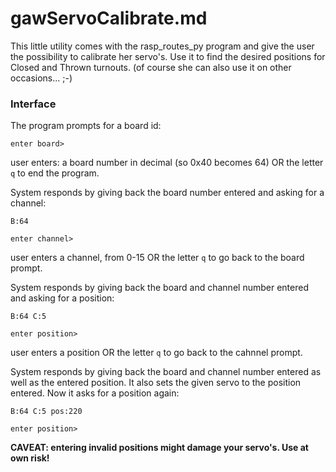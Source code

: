 # gawServoCalibrate.md

This little utility comes with the rasp_routes_py program and give the user the possibility to calibrate her servo's. Use it to find the desired positions for Closed and Thrown turnouts. (of course she can also use it on other occasions... ;-)

### Interface

The program prompts for a board id:

`enter board> `

user enters: a board number in decimal (so 0x40 becomes 64) OR the letter `q` to end the program.

System responds by giving back the board number entered and asking for a channel:

`B:64`

`enter channel> `

user enters a channel, from 0-15 OR the letter `q` to go back to the board prompt.

System responds by giving back the board and channel number entered and asking for a position:

`B:64 C:5`

`enter position> `

user enters a position OR the letter `q` to go back to the cahnnel prompt.

System responds by giving back the board and channel number entered as well as the entered position. It also sets the given servo to the position entered. Now it asks for a position again:

`B:64 C:5 pos:220`

`enter position> `


**CAVEAT: entering invalid positions might damage your servo's. Use at own risk!**

